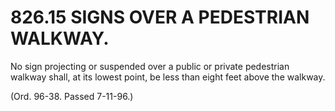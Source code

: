 826.15 SIGNS OVER A PEDESTRIAN WALKWAY.
=======================================

No sign projecting or suspended over a public or private pedestrian
walkway shall, at its lowest point, be less than eight feet above the
walkway.

(Ord. 96-38. Passed 7-11-96.)

